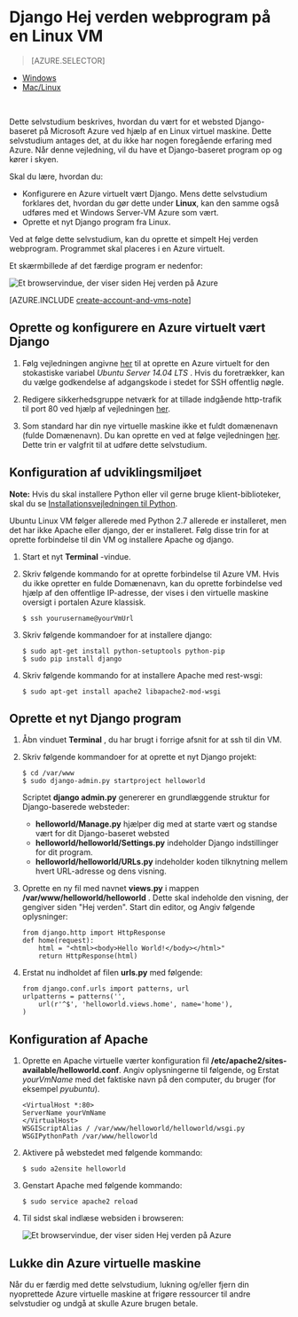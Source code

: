 <properties 
    pageTitle="Python web app med Django på Linux | Microsoft Azure" 
    description="Lær at være vært for et Django-baserede webprogram på Azure ved hjælp af en Linux virtuel maskine." 
    services="virtual-machines-linux" 
    documentationCenter="python" 
    authors="huguesv" 
    manager="wpickett" 
    editor=""
    tags="azure-resource-manager"/>

<tags 
    ms.service="virtual-machines-linux" 
    ms.workload="web" 
    ms.tgt_pltfrm="vm-linux" 
    ms.devlang="python" 
    ms.topic="article" 
    ms.date="11/17/2015" 
    ms.author="huvalo"/>
    
# <a name="django-hello-world-web-application-on-a-linux-vm"></a>Django Hej verden webprogram på en Linux VM

> [AZURE.SELECTOR]
- [Windows](virtual-machines-windows-classic-python-django-web-app.md)
- [Mac/Linux](virtual-machines-linux-python-django-web-app.md)

<br>

Dette selvstudium beskrives, hvordan du vært for et websted Django-baseret på Microsoft Azure ved hjælp af en Linux virtuel maskine. Dette selvstudium antages det, at du ikke har nogen foregående erfaring med Azure. Når denne vejledning, vil du have et Django-baseret program op og kører i skyen.

Skal du lære, hvordan du:

* Konfigurere en Azure virtuelt vært Django. Mens dette selvstudium forklares det, hvordan du gør dette under **Linux**, kan den samme også udføres med et Windows Server-VM Azure som vært. 
* Oprette et nyt Django program fra Linux.

Ved at følge dette selvstudium, kan du oprette et simpelt Hej verden webprogram. Programmet skal placeres i en Azure virtuelt.

Et skærmbillede af det færdige program er nedenfor:

![Et browservindue, der viser siden Hej verden på Azure](./media/virtual-machines-linux-python-django-web-app/mac-linux-django-helloworld-browser.png)

[AZURE.INCLUDE [create-account-and-vms-note](../../includes/create-account-and-vms-note.md)]

## <a name="creating-and-configuring-an-azure-virtual-machine-to-host-django"></a>Oprette og konfigurere en Azure virtuelt vært Django

1. Følg vejledningen angivne [her](virtual-machines-linux-quick-create-portal.md) til at oprette en Azure virtuelt for den stokastiske variabel *Ubuntu Server 14.04 LTS* .  Hvis du foretrækker, kan du vælge godkendelse af adgangskode i stedet for SSH offentlig nøgle.

1. Redigere sikkerhedsgruppe netværk for at tillade indgående http-trafik til port 80 ved hjælp af vejledningen [her](../virtual-network/virtual-networks-create-nsg-arm-pportal.md).

1. Som standard har din nye virtuelle maskine ikke et fuldt domænenavn (fulde Domænenavn).  Du kan oprette en ved at følge vejledningen [her](virtual-machines-linux-portal-create-fqdn.md).  Dette trin er valgfrit til at udføre dette selvstudium.

## <a id="setup"> </a>Konfiguration af udviklingsmiljøet

**Note:** Hvis du skal installere Python eller vil gerne bruge klient-biblioteker, skal du se [Installationsvejledningen til Python](../python-how-to-install.md).

Ubuntu Linux VM følger allerede med Python 2.7 allerede er installeret, men det har ikke Apache eller django, der er installeret.  Følg disse trin for at oprette forbindelse til din VM og installere Apache og django.

1.  Start et nyt **Terminal** -vindue.
    
1.  Skriv følgende kommando for at oprette forbindelse til Azure VM.  Hvis du ikke opretter en fulde Domænenavn, kan du oprette forbindelse ved hjælp af den offentlige IP-adresse, der vises i den virtuelle maskine oversigt i portalen Azure klassisk.

        $ ssh yourusername@yourVmUrl

1.  Skriv følgende kommandoer for at installere django:

        $ sudo apt-get install python-setuptools python-pip
        $ sudo pip install django

1.  Skriv følgende kommando for at installere Apache med rest-wsgi:

        $ sudo apt-get install apache2 libapache2-mod-wsgi


## <a name="creating-a-new-django-application"></a>Oprette et nyt Django program

1.  Åbn vinduet **Terminal** , du har brugt i forrige afsnit for at ssh til din VM.
    
1.  Skriv følgende kommandoer for at oprette et nyt Django projekt:

        $ cd /var/www
        $ sudo django-admin.py startproject helloworld

    Scriptet **django admin.py** genererer en grundlæggende struktur for Django-baserede websteder:
    -   **helloworld/Manage.py** hjælper dig med at starte vært og standse vært for dit Django-baseret websted
    -   **helloworld/helloworld/Settings.py** indeholder Django indstillinger for dit program.
    -   **helloworld/helloworld/URLs.py** indeholder koden tilknytning mellem hvert URL-adresse og dens visning.

1.  Oprette en ny fil med navnet **views.py** i mappen **/var/www/helloworld/helloworld** . Dette skal indeholde den visning, der gengiver siden "Hej verden". Start din editor, og Angiv følgende oplysninger:
        
        from django.http import HttpResponse
        def home(request):
            html = "<html><body>Hello World!</body></html>"
            return HttpResponse(html)

1.  Erstat nu indholdet af filen **urls.py** med følgende:

        from django.conf.urls import patterns, url
        urlpatterns = patterns('',
            url(r'^$', 'helloworld.views.home', name='home'),
        )


## <a name="setting-up-apache"></a>Konfiguration af Apache

1.  Oprette en Apache virtuelle værter konfiguration fil **/etc/apache2/sites-available/helloworld.conf**. Angiv oplysningerne til følgende, og Erstat *yourVmName* med det faktiske navn på den computer, du bruger (for eksempel *pyubuntu*).

        <VirtualHost *:80>
        ServerName yourVmName
        </VirtualHost>
        WSGIScriptAlias / /var/www/helloworld/helloworld/wsgi.py
        WSGIPythonPath /var/www/helloworld

1.  Aktivere på webstedet med følgende kommando:

        $ sudo a2ensite helloworld

1.  Genstart Apache med følgende kommando:

        $ sudo service apache2 reload

1.  Til sidst skal indlæse websiden i browseren:

    ![Et browservindue, der viser siden Hej verden på Azure](./media/virtual-machines-linux-python-django-web-app/mac-linux-django-helloworld-browser.png)


## <a name="shutting-down-your-azure-virtual-machine"></a>Lukke din Azure virtuelle maskine

Når du er færdig med dette selvstudium, lukning og/eller fjern din nyoprettede Azure virtuelle maskine at frigøre ressourcer til andre selvstudier og undgå at skulle Azure brugen betale.
